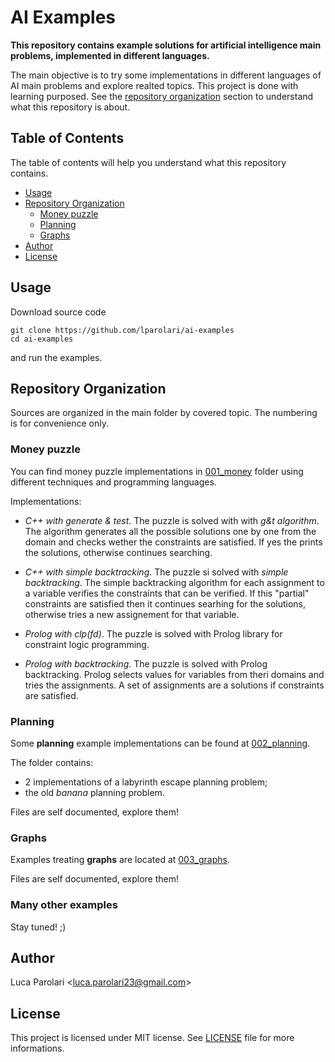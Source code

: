 # AI Examples

**This repository contains example solutions for artificial intelligence main problems, implemented in different languages.**

The main objective is to try some implementations in different languages of AI main problems and explore realted topics. 
This project is done with learning purposed.
See the [repository organization](#repository-organization) section to understand what this repository is about.


## Table of Contents

The table of contents will help you understand what this repository contains.

* [Usage](#usage)
* [Repository Organization](#repository-organization)
   * [Money puzzle](#money-puzzle)
   * [Planning](#planning)
   * [Graphs](#graphs)
* [Author](#author)
* [License](#license)



## Usage

Download source code
```
git clone https://github.com/lparolari/ai-examples
cd ai-examples
```
and run the examples.


## Repository Organization

Sources are organized in the main folder by covered topic. The numbering is for convenience only.

### Money puzzle 

You can find money puzzle implementations in [001_money](001_money) folder using different techniques and programming languages.

Implementations:
 - *C++ with generate & test*. The puzzle is solved with with *g&t algorithm*. The algorithm generates all the possible solutions one by one from the domain and checks wether the constraints are satisfied. If yes the prints the solutions, otherwise continues searching.

- *C++ with simple backtracking*. The puzzle si solved with *simple backtracking*. The simple backtracking algorithm for each assignment to a variable verifies the constraints that can be verified. If this "partial" constraints are satisfied then it continues searhing for the solutions, otherwise tries a new assignement for that variable.

- *Prolog with clp(fd)*. The puzzle is solved with Prolog library for constraint logic programming.

- *Prolog with backtracking*. The puzzle is solved with Prolog backtracking. Prolog selects values for variables from theri domains and tries the assignments. A set of assignments are a solutions if constraints are satisfied.

### Planning

Some **planning** example implementations can be found at [002_planning](002_planning).

The folder contains:
 - 2 implementations of a labyrinth escape planning problem;
 - the old *banana* planning problem.

Files are self documented, explore them!

### Graphs

Examples treating **graphs** are located at [003_graphs](003_graphs).

Files are self documented, explore them!

### Many other examples

Stay tuned! ;)


## Author

Luca Parolari <<luca.parolari23@gmail.com>>


## License

This project is licensed under MIT license. See [LICENSE](LICENSE.txt) file for more informations.
